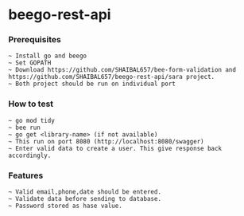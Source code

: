 # beego-rest-api


### Prerequisites

    ~ Install go and beego
    ~ Set GOPATH
    ~ Download https://github.com/SHAIBAL657/bee-form-validation and https://github.com/SHAIBAL657/beego-rest-api/sara project.
    ~ Both project should be run on individual port

### How to test
    ~ go mod tidy
    ~ bee run
    ~ go get <library-name> (if not available)
    ~ This run on port 8080 (http://localhost:8080/swagger)
    ~ Enter valid data to create a user. This give response back accordingly.

### Features 
    ~ Valid email,phone,date should be entered.
    ~ Validate data before sending to database.
    ~ Password stored as hase value.
